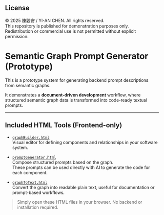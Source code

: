 ## License

© 2025 陳毅安 / YI-AN CHEN. All rights reserved.  
This repository is published for demonstration purposes only.  
Redistribution or commercial use is not permitted without explicit permission.
# Semantic Graph Prompt Generator (Prototype)

This is a prototype system for generating backend prompt descriptions from semantic graphs.

It demonstrates a **document-driven development** workflow, where structured semantic graph data is transformed into code-ready textual prompts.

---

## Included HTML Tools (Frontend-only)

- [`graphBuilder.html`](graphBuilder.html)  
  Visual editor for defining components and relationships in your software system.

- [`promptGenerator.html`](promptGenerator.html)  
  Compose structured prompts based on the graph.  
  These prompts can be used directly with AI to generate the code for each component.

- [`graphToText.html`](graphToText.html)  
  Convert the graph into readable plain text, useful for documentation or prompt-based workflows.

> Simply open these HTML files in your browser. No backend or installation required.
